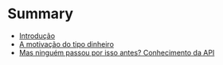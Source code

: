 # Summary

* [Introdução](introduction.md)
* [A motivação do tipo dinheiro](chapter1.md)
* [Mas ninguém passou por isso antes? Conhecimento da API](chapter2.md)
